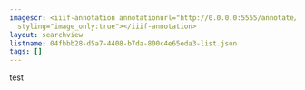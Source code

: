 ```yaml
---
imagescr: <iiif-annotation annotationurl="http://0.0.0.0:5555/annotate/annotations/04fbbb28-d5a7-4408-b7da-800c4e65eda3-5.json"
  styling="image_only:true"></iiif-annotation>
layout: searchview
listname: 04fbbb28-d5a7-4408-b7da-800c4e65eda3-list.json
tags: []
---
```

test